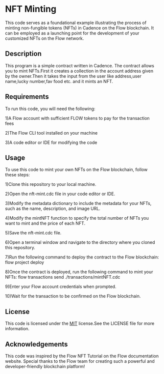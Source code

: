 
# NFT Minting

This code serves as a foundational example illustrating the process of minting non-fungible tokens (NFTs) in Cadence on the Flow blockchain. It can be employed as a launching point for the development of your customized NFTs on the Flow network.

## Description

This program is a simple contract written in Cadence. The contract allows you to mint NFTs.First it creates a collection in the account address given by the owner.Then it takes the input from the user like address,user name,lucky number,fav food etc. and it mints an NFT.
 

## Requirements

To run this code, you will need the following:

1)A Flow account with sufficient FLOW tokens to pay for the transaction fees

2)The Flow CLI tool installed on your machine

3)A code editor or IDE for modifying the code
## Usage

To use this code to mint your own NFTs on the Flow blockchain, follow these steps:

1)Clone this repository to your local machine.

2)Open the nft-mint.cdc file in your code editor or IDE.

3)Modify the metadata dictionary to include the metadata for your NFTs, such as the name, description, and image URL.

4)Modify the mintNFT function to specify the total number of NFTs you want to mint and the price of each NFT.

5)Save the nft-mint.cdc file.

6)Open a terminal window and navigate to the directory where you cloned this repository.

7)Run the following command to deploy the contract to the Flow blockchain:
flow project deploy

8)Once the contract is deployed, run the following command to mint your NFTs:
flow transactions send ./transactions/mintNFT.cdc

9)Enter your Flow account credentials when prompted.

10)Wait for the transaction to be confirmed on the Flow blockchain.
## License

This code is licensed under the [MIT](https://choosealicense.com/licenses/mit/) license.See the LICENSE file for more information.


## Acknowledgements

This code was inspired by the Flow NFT Tutorial on the Flow documentation website. Special thanks to the Flow team for creating such a powerful and developer-friendly blockchain platform!
